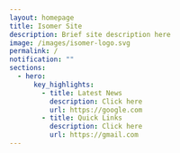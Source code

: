 ```yaml
---
layout: homepage
title: Isomer Site
description: Brief site description here
image: /images/isomer-logo.svg
permalink: /
notification: ""
sections:
  - hero:
      key_highlights:
        - title: Latest News
          description: Click here
          url: https://google.com
        - title: Quick Links
          description: Click here
          url: https://gmail.com
---
```

